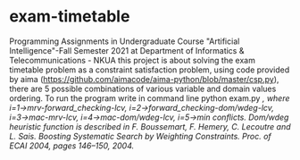 # exam-timetable
Programming Assignments in Undergraduate Course "Artificial Intelligence"-Fall Semester 2021 at Department of Informatics & Telecommunications - NKUA
this project is about solving the exam timetable problem as a constraint satisfaction problem, using code provided by aima (https://github.com/aimacode/aima-python/blob/master/csp.py), there are 5 possible combinations of various variable and domain values ordering. To run the program write in command line python exam.py <i>, where i=1->mrv-forward_checking-lcv, i=2->forward_checking-dom/wdeg-lcv, i=3->mac-mrv-lcv, i=4->mac-dom/wdeg-lcv, i=5->min conflicts. Dom/wdeg heuristic function is described in F. Boussemart, F. Hemery, C. Lecoutre and L. Sais. Boosting Systematic Search by Weighting Constraints. Proc. of ECAI 2004, pages 146–150, 2004.
